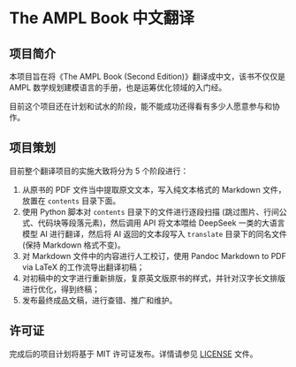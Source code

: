 # The AMPL Book 中文翻译

## 项目简介

本项目旨在将《The AMPL Book (Second Edition)》翻译成中文，该书不仅仅是 AMPL 数学规划建模语言的手册，也是运筹优化领域的入门经。

目前这个项目还在计划和试水的阶段，能不能成功还得看有多少人愿意参与和协作。

## 项目策划

目前整个翻译项目的实施大致将分为 5 个阶段进行：

1. 从原书的 PDF 文件当中提取原文文本，写入纯文本格式的 Markdown 文件，放置在 `contents` 目录下面。
2. 使用 Python 脚本对 `contents` 目录下的文件进行逐段扫描 (跳过图片、行间公式、代码块等段落元素)，然后调用 API 将文本喂给 DeepSeek 一类的大语言模型 AI 进行翻译，然后将 AI 返回的文本段写入 `translate` 目录下的同名文件 (保持 Markdown 格式不变)。
3. 对 Markdown 文件中的内容进行人工校订，使用 Pandoc Markdown to PDF via LaTeX 的工作流导出翻译初稿；
4. 对初稿中的文字进行重新排版，复原英文版原书的样式，并针对汉字长文排版进行优化，得到终稿；
5. 发布最终成品文稿，进行查错、推广和维护。

## 许可证

完成后的项目计划将基于 MIT 许可证发布。详情请参见 [LICENSE](LICENSE) 文件。
